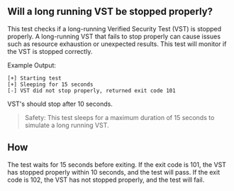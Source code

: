 ## Will a long running VST be stopped properly?

This test checks if a long-running Verified Security Test (VST) is stopped properly. A long-running VST that fails to stop properly can cause issues such as resource exhaustion or unexpected results. This test will monitor if the VST is stopped correctly.

Example Output:
```
[+] Starting test
[+] Sleeping for 15 seconds
[-] VST did not stop properly, returned exit code 101
```

VST's should stop after 10 seconds.

> Safety: This test sleeps for a maximum duration of 15 seconds to simulate a long running VST.

## How

The test waits for 15 seconds before exiting. If the exit code is 101, the VST has stopped properly within 10 seconds, and the test will pass. If the exit code is 102, the VST has not stopped properly, and the test will fail.
